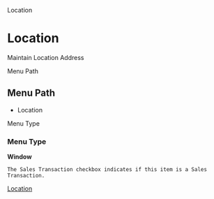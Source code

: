 
Location
# Location


Maintain Location Address

Menu Path
## Menu Path



- Location

Menu Type
### Menu Type

**Window**

```
The Sales Transaction checkbox indicates if this item is a Sales Transaction.
```

[Location](../../functional-guide/window/window-location.md)